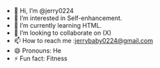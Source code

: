 - 👋 Hi, I’m @jerry0224
- 👀 I’m interested in Self-enhancement.
- 🌱 I’m currently learning HTML.
- 💞️ I’m looking to collaborate on (X)
- 📫 How to reach me :jerrybaby0224@gmail.com
- 😄 Pronouns: He
- ⚡ Fun fact: Fitness

<!---
jerry0224/jerry0224 is a ✨ special ✨ repository because its `README.md` (this file) appears on your GitHub profile.
You can click the Preview link to take a look at your changes.
--->
